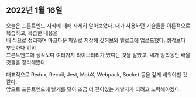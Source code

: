 ## **2022년 1월 16일**

오늘은 프론트엔드 지식에 대해 자세히 알아보았다. 내가 사용하던 기술들을 이론적으로 복습하고, 복습한 내용을  
내 식으로 정리하며 마크다운 파일로 저장해 깃허브와 벨로그에 업로드했다. 생각보다 뿌듯하다 히히  
프론트엔드에 생각보다 여러가지 라이브러리가 있다는 것을 알았고, 내가 방학동안 배울 것들을 정리해봤다.

대표적으로 Redux, Recoil, Jest, MobX, Webpack, Socket 등을 깊게 배워야할 것 같다.  
앞으로 프론트엔드에 날개를 달아 조금 더 깊이있는 개발자가 되려고 노력해야겠다.
